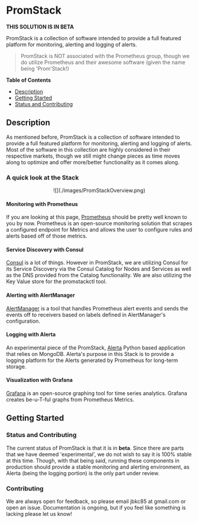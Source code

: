 # PromStack

**THIS SOLUTION IS IN BETA**

PromStack is a collection of software intended to provide a full featured platform for monitoring, alerting and logging of alerts.

> PromStack is NOT associated with the Prometheus group, though we do utilize Prometheus and their awesome software (given the name being 'Prom'Stack!)


**Table of Contents**

* <a href="#description">Description</a>
* <a href="#getting-started">Getting Started</a>
* <a href="#status-and-contributing">Status and Contributing</a>

## <a name="description"></a>Description

As mentioned before, PromStack is a collection of software intended to provide a full featured platform for monitoring, alerting and logging of alerts.  Most of the software in this collection are highly considered in their respective markets, though we still might change pieces as time moves along to optimize and offer more/better functionality as it comes along.

### A quick look at the Stack

<center>![](./images/PromStackOverview.png)</center>

#### Monitoring with Prometheus

If you are looking at this page, [Prometheus](https://prometheus.io) should be pretty well known to you by now.  Prometheus is an open-source monitoring solution that scrapes a configured endpoint for Metrics and allows the user to configure rules and alerts based off of those metrics.

#### Service Discovery with Consul

[Consul](https://www.consul.io/intro/index.html) is a lot of things.  However in PromStack, we are utilizing Consul for its Service Discovery via the Consul Catalog for Nodes and Services as well as the DNS provided from the Catalog functionality.  We are also utilizing the Key Value store for the promstackctl tool.

#### Alerting with AlertManager

[AlertManager](https://prometheus.io/docs/alerting/alertmanager/) is a tool that handles Prometheus alert events and sends the events off to receivers based on labels defined in AlertManager's configuration.

#### Logging with Alerta

An experimental piece of the PromStack, [Alerta](http://alerta.io) Python based application that relies on MongoDB.  Alerta's purpose in this Stack is to provide a logging platform for the Alerts generated by Prometheus for long-term storage.

#### Visualization with Grafana

[Grafana](https://grafana.com) is an open-source graphing tool for time series analytics.  Grafana creates be-u-T-ful graphs from Prometheus Metrics.


## <a name="getting-started"></a>Getting Started


### <a name="status-and-contributing"></a>Status and Contributing

The current status of PromStack is that it is in **beta**.  Since there are parts that we have deemed 'experimental', we do not wish to say it is 100% stable at this time.  Though, with that being said, running these components in production should provide a stable monitoring and alerting environment, as Alerta (being the logging portion) is the only part under review.

### Contributing

We are always open for feedback, so please email jbkc85 at gmail.com or open an issue.  Documentation is ongoing, but if you feel like something is lacking please let us know!

